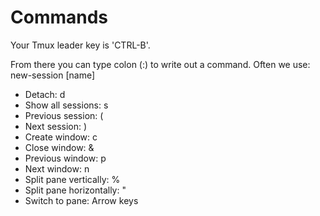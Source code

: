 # Commands
Your Tmux leader key is 'CTRL-B'.

From there you can type colon (:) to write out a command. Often we use: new-session [name]

- Detach: d
- Show all sessions: s
- Previous session: (
- Next session: )
- Create window: c
- Close window: &
- Previous window: p
- Next window: n
- Split pane vertically: %
- Split pane horizontally: "
- Switch to pane: Arrow keys
